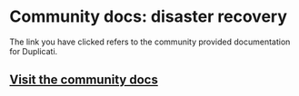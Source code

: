 # Community docs: disaster recovery

The link you have clicked refers to the community provided documentation for Duplicati.

## [Visit the community docs](https://prev-docs.duplicati.com/en/latest/08-disaster-recovery/)
